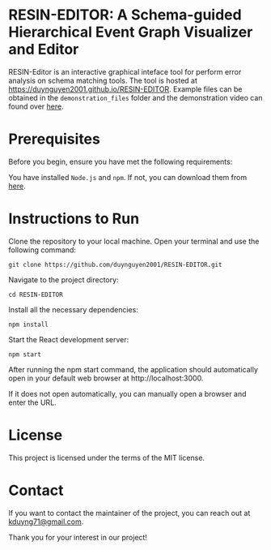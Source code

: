 # RESIN-EDITOR: A Schema-guided Hierarchical Event Graph Visualizer and Editor

RESIN-Editor is an interactive graphical inteface tool for perform error analysis on schema matching tools. The tool is hosted at https://duynguyen2001.github.io/RESIN-EDITOR. Example files can be obtained in the `demonstration_files` folder and the demonstration video can found over [here](https://www.youtube.com/watch?v=fmW-GwPMrw0).

# Prerequisites

Before you begin, ensure you have met the following requirements:

You have installed `Node.js` and `npm`. If not, you can download them from [here](https://nodejs.org/en).
# Instructions to Run

Clone the repository to your local machine. Open your terminal and use the following command:
```
git clone https://github.com/duynguyen2001/RESIN-EDITOR.git
```

Navigate to the project directory:

```cd RESIN-EDITOR```

Install all the necessary dependencies:

```npm install```

Start the React development server:

```npm start```

After running the npm start command, the application should automatically open in your default web browser at http://localhost:3000. 

If it does not open automatically, you can manually open a browser and enter the URL.

# License

This project is licensed under the terms of the MIT license.

# Contact

If you want to contact the maintainer of the project, you can reach out at <a href="mailto:kduyng71@gmail.com">kduyng71@gmail.com</a>.

Thank you for your interest in our project!